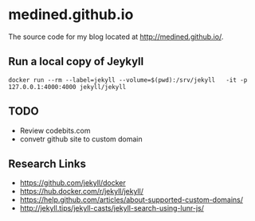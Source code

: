 # medined.github.io

The source code for my blog located at http://medined.github.io/.

## Run a local copy of Jeykyll

```
docker run --rm --label=jekyll --volume=$(pwd):/srv/jekyll   -it -p 127.0.0.1:4000:4000 jekyll/jekyll
```

## TODO

* Review codebits.com
* convetr github site to custom domain

## Research Links

* https://github.com/jekyll/docker
* https://hub.docker.com/r/jekyll/jekyll/
* https://help.github.com/articles/about-supported-custom-domains/ 
* http://jekyll.tips/jekyll-casts/jekyll-search-using-lunr-js/

